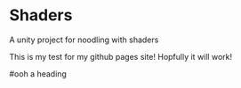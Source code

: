 # Shaders
A unity project for noodling with shaders

This is my test for my github pages site! Hopfully it will work!

#ooh a heading
